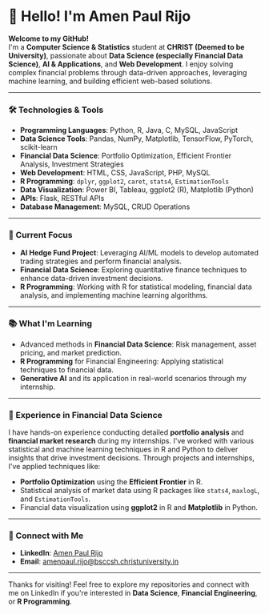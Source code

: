 # 👋 Hello! I'm Amen Paul Rijo

**Welcome to my GitHub!**  
I'm a **Computer Science & Statistics** student at **CHRIST (Deemed to be University)**, passionate about **Data Science (especially Financial Data Science)**, **AI & Applications**, and **Web Development**. I enjoy solving complex financial problems through data-driven approaches, leveraging machine learning, and building efficient web-based solutions.

---

### 🛠️ Technologies & Tools

- **Programming Languages**: Python, R, Java, C, MySQL, JavaScript
- **Data Science Tools**: Pandas, NumPy, Matplotlib, TensorFlow, PyTorch, scikit-learn
- **Financial Data Science**: Portfolio Optimization, Efficient Frontier Analysis, Investment Strategies
- **Web Development**: HTML, CSS, JavaScript, PHP, MySQL
- **R Programming**: `dplyr`, `ggplot2`, `caret`, `stats4`, `EstimationTools`
- **Data Visualization**: Power BI, Tableau, ggplot2 (R), Matplotlib (Python)
- **APIs**: Flask, RESTful APIs
- **Database Management**: MySQL, CRUD Operations

---

### 🌱 Current Focus

- **AI Hedge Fund Project**: Leveraging AI/ML models to develop automated trading strategies and perform financial analysis.
- **Financial Data Science**: Exploring quantitative finance techniques to enhance data-driven investment decisions.
- **R Programming**: Working with R for statistical modeling, financial data analysis, and implementing machine learning algorithms.

---

### 📚 What I'm Learning

- Advanced methods in **Financial Data Science**: Risk management, asset pricing, and market prediction.
- **R Programming** for Financial Engineering: Applying statistical techniques to financial data.
- **Generative AI** and its application in real-world scenarios through my internship.


<!--
### 🌟 Featured Projects

- [**AI Hedge Fund**](https://github.com/your-hedgefund-project)  
  A data-driven hedge fund using AI and machine learning to make investment decisions and manage risk.

- [**Portfolio Performance Calculator**](https://github.com/your-java-project)  
  A Java-based tool that analyzes and optimizes portfolio performance based on key financial metrics.

- [**Financial Data Science with R**](https://github.com/your-financial-data-science-project)  
  Implementing statistical methods in R to analyze and optimize portfolios, using real market data.
-->

---

### 💼 Experience in Financial Data Science

I have hands-on experience conducting detailed **portfolio analysis** and **financial market research** during my internships. I've worked with various statistical and machine learning techniques in R and Python to deliver insights that drive investment decisions. Through projects and internships, I've applied techniques like:

- **Portfolio Optimization** using the **Efficient Frontier** in R.
- Statistical analysis of market data using R packages like `stats4`, `maxlogL`, and `EstimationTools`.
- Financial data visualization using **ggplot2** in R and **Matplotlib** in Python.

---

### 🔗 Connect with Me

- **LinkedIn**: [Amen Paul Rijo](https://www.linkedin.com/in/rejoice2727apr/)
- **Email**: amenpaul.rijo@bsccsh.christuniversity.in

---

Thanks for visiting! Feel free to explore my repositories and connect with me on LinkedIn if you're interested in **Data Science**, **Financial Engineering**, or **R Programming**.

